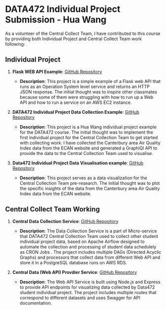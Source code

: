 # DATA472 Individual Project Submission - Hua Wang

As a volunteer of the Central Collect Team, I have contributed to this course by providing both Individual Project and Central Collect Team work following:

## Individual Project

1. **Flask WEB API Example**: [GitHub Repository](https://github.com/Data472-Individual-Project-Pipeline/flask-web-api-example)
    - **Description**: This project is a simple example of a Flask web API that runs as an Operation System level service and returns an HTTP JSON response. The initial thought was to inspire other classmates because some of them were struggling with how to run up a Web API and how to run a service on an AWS EC2 instance.

2. **DATA472 Individual Project Data Collection Example**: [GitHub Repository](https://github.com/Data472-Individual-Project-Pipeline/DATA472-Individual-Project-Example)
    - **Description**: This project is a Hua Wang individual project example for the DATA472 course. The initial thought was to implement the first individual project for the Central Collection Team to get started with collecting work. I have collected the Canterbury area Air Quality Index data from the ECAN website and generated a GraphiQl API to provide the data to the Central Collection Team used to visualise.
  
3. **Data472 Individual Project Data Visualisation example**: [GitHub Repository](https://github.com/aemooooon/Data472-individual-project-visualisation-example/tree/main)
    - **Description**: This project serves as a data visualization for the Central Collection Team pre-research. The initial thought was to plot the specific insights of the data from the Canterbury area Air Quality Index data from the ECAN website.

## Central Collect Team Working

1. **Central Data Collection Service**: [GitHub Repository](https://github.com/Data472-Individual-Project-Pipeline/Data-collection-service)
    - **Description**: The Data Collection Service is a part of Micro-service that DATA472 Central Collection Team used to collect other student individual project data, based on Apache Airflow designed to automate the collection and processing of student data schedulely as CRON Jobs . The project includes multiple DAGs (Directed Acyclic Graphs) and processors that collect data from different Web API and store it in a PostgreSQL database runs on AWS RDS.

2. **Central Data (Web API) Provdier Service**: [GitHub Repository](https://github.com/Data472-Individual-Project-Pipeline/Web-API-Service)
    - **Description**: The Web API Service is built using Node.js and Express to provide API endpoints for visualizing data collected by Data472 student individual project. The project includes multiple routes that correspond to different datasets and uses Swagger for API documentation.
